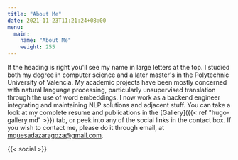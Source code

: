 ```yaml
---
title: "About Me"
date: 2021-11-23T11:21:24+08:00
menu:
  main:
    name: "About Me"
    weight: 255
---
```


<!--- {{< contact-box >}} --->

If the heading is right you'll see my name in large letters at the top. I studied both my degree in computer science and a later master's in the Polytechnic University of Valencia. 
My academic projects have been mostly concerned with natural language processing, particularly unsupervised translation through the use of word embeddings.
I now work as a backend engineer integrating and maintaining NLP solutions and adjacent stuff. 
You can take a look at my complete resume and publications in the [Gallery]({{< ref "hugo-gallery.md" >}}) tab, 
or peek into any of the social links in the contact box. If you wish to contact me, please do it through email, at mquesadazaragoza@gmail.com.






{{< social >}}
